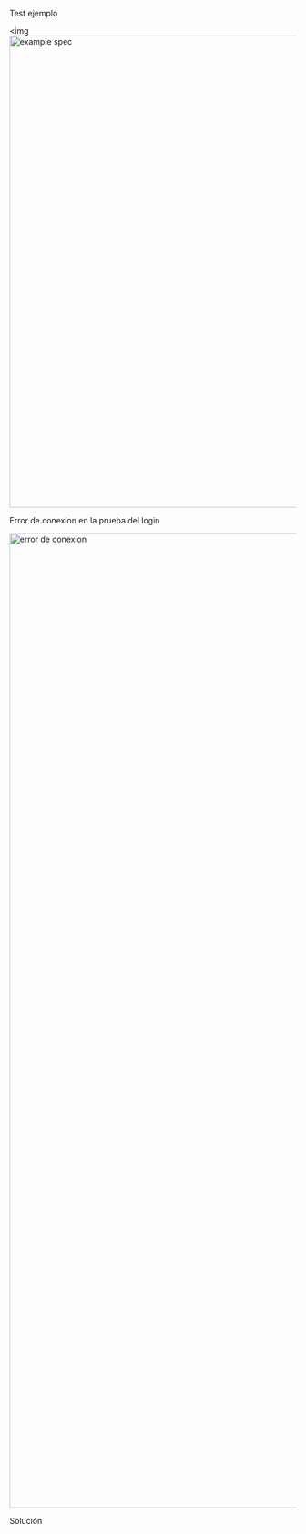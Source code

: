
Test ejemplo

<img <img width="828" alt="example spec" src="https://github.com/user-attachments/assets/546a8f02-6dd1-43e2-b0c5-d9f34ad9872a" />

Error de conexion en la prueba del login

<img width="1710" alt="error de conexion" src="https://github.com/user-attachments/assets/149149dd-37aa-4796-a0ce-264277b91f36" />

Solución 

